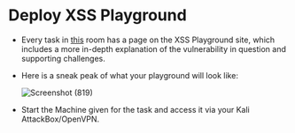 # Deploy XSS Playground

- Every task in [this](https://tryhackme.com/room/xss) room has a page on the XSS Playground site, which includes a more in-depth explanation of the vulnerability in question and supporting challenges.

- Here is a sneak peak of what your playground will look like:
 
    ![Screenshot (819)](https://user-images.githubusercontent.com/63872951/183839156-82439c43-912b-4bbd-9bda-dad937b99f53.png)

- Start the Machine given for the task and access it via your Kali AttackBox/OpenVPN.
